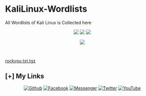 # KaliLinux-Wordlists
All Wordlists of Kali Linux is Collected here

<p align="center">
  <img src="https://img.shields.io/github/stars/inferiorAK/KaliLinux-Wordlists?style=for-the-badge">
  <img src="https://img.shields.io/github/issues/inferiorAK/KaliLinux-Wordlists?color=red&style=for-the-badge">
  <img src="https://img.shields.io/github/forks/inferiorAK/KaliLinux-Wordlists?color=teal&style=for-the-badge">
</p>
<p align="center">
  <img src="https://hits.seeyoufarm.com/api/count/incr/badge.svg?url=https%3A%2F%2Fgithub.com%2FInferiorAK%2FKaliLinux-Wordlists&title=Visitors&edge_flat=false"/>
</p>

<br>

<a href="https://github.com/InferiorAK/KaliLinux-Wordlists/releases/download/wordlist/rockyou.txt.tgz">rockyou.txt.tgz</a>

## [+] My Links

<div align=center>
 
[![Github](https://img.shields.io/badge/Github-InferiorAK-orange?style=for-the-badge&logo=github)](https://github.com/InferiorAK)
[![Facebook](https://img.shields.io/badge/Facebook-InferiorAK-blue?style=for-the-badge&logo=facebook)](https://www.facebook.com/InferiorAK)
[![Messenger](https://img.shields.io/badge/Chat-Messenger-blue?style=for-the-badge&logo=messenger)](https://m.me/InferiorAK)
[![Twitter](https://img.shields.io/badge/Twitter-InferiorAK-skyblue?style=for-the-badge&logo=twitter)](https://www.twitter.com/InferiorAK)
[![YouTube](https://img.shields.io/badge/YouTube-InferiorAK-red?style=for-the-badge&logo=youtube)](https://youtube.com/@InferiorAK)
